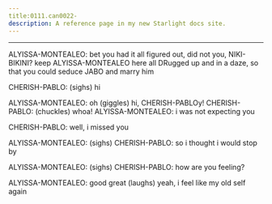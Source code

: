 ```yaml
---
title:0111.can0022-
description: A reference page in my new Starlight docs site.
---
```

----- 
ALYISSA-MONTEALEO: bet you had it all figured out, did not you, NIKI-BIKINI? 
 keep ALYISSA-MONTEALEO here all 
DRugged up and in a daze, so that you could seduce JABO and marry him
 
CHERISH-PABLO: (sighs) hi
 
ALYISSA-MONTEALEO: oh
 (giggles) hi, CHERISH-PABLOy! 
CHERISH-PABLO: (chuckles) whoa! 
ALYISSA-MONTEALEO: i was not expecting you
 
CHERISH-PABLO: well, i missed you


 
ALYISSA-MONTEALEO: (sighs) 
CHERISH-PABLO: so i thought i would stop by
 
ALYISSA-MONTEALEO: (sighs) 
CHERISH-PABLO: how are you feeling? 
 
ALYISSA-MONTEALEO: good
 great
 (laughs) yeah, i feel like my old self again
 
